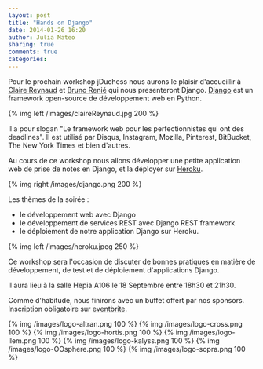 ```yaml
---
layout: post
title: "Hands on Django"
date: 2014-01-26 16:20
author: Julia Mateo
sharing: true
comments: true
categories:
---
```


Pour le prochain workshop jDuchess nous aurons le plaisir d'accueillir à <a href="https://twitter.com/ClaireReynaud">Claire Reynaud</a> et <a href="https://twitter.com/brutasse">Bruno Renié</a> qui nous presenteront Django. <a href="https://djangoproject.com">Django</a> est un framework open-source de développement web en Python.

{% img left /images/claireReynaud.jpg 200 %}

Il a pour slogan "Le framework web pour les perfectionnistes qui ont des deadlines".
Il est utilisé par Disqus, Instagram, Mozilla, Pinterest, BitBucket, The New York Times et bien d'autres.


Au cours de ce workshop nous allons développer une petite application web de prise de notes en Django, et la déployer sur <a href="https://www.heroku.com/features">Heroku</a>.

{% img right /images/django.png 200 %}

Les thèmes de la soirée :

+ le développement web avec Django
+ le développement de services REST avec Django REST framework
+ le déploiement de notre application Django sur Heroku.

{% img left /images/heroku.jpeg 250 %}



Ce workshop sera l'occasion de discuter de bonnes pratiques en matière de développement, de test et de déploiement d'applications Django.

Il aura lieu à la salle Hepia A106 le 18 Septembre entre 18h30 et 21h30.

Comme d'habitude, nous finirons avec un buffet offert par nos sponsors. Inscription obligatoire sur <a href="http://duchess-swiss-hands-on-django.eventbrite.fr">eventbrite</a>.

{% img /images/logo-altran.png 100 %}
{% img /images/logo-cross.png 100 %}
{% img /images/logo-hortis.png 100 %}
{% img /images/logo-Ilem.png 100 %}
{% img /images/logo-kalyss.png 100 %}
{% img /images/logo-OOsphere.png 100 %}
{% img /images/logo-sopra.png 100 %}
